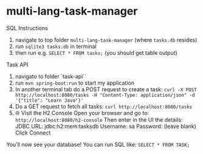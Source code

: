 # multi-lang-task-manager

SQL Instructions
1. navigate to top folder `multi-lang-task-manager` (where `tasks.db` resides)
2. run `sqlite3 tasks.db` in terminal
3. then run e.g. `SELECT * FROM tasks;` (you should get table output)

Task API
1. navigato to folder `task-api``
2. run `mvn spring-boot:run` to start my application
3. In another terminal tab do a POST request to create a task: 
`curl -X POST http://localhost:8080/tasks -H "Content-Type: application/json" -d '{"title": "Learn Java"}'`
4. Do a GET request to fetch all tasks:
`curl http://localhost:8080/tasks`
5. 🌐 Visit the H2 Console
Open your browser and go to:
`http://localhost:8080/h2-console`
Then enter in the UI the details:
    JDBC URL: jdbc:h2:mem:tasksdb
    Username: sa
    Password: (leave blank)
    Click Connect

You’ll now see your database!
You can run SQL like: `SELECT * FROM TASK;`